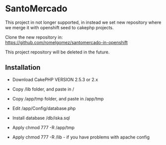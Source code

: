 # SantoMercado

This project in not longer supported, in instead we set new repository where we merge it with openshift seed to cakephp projects. 

Clone the new repository in: https://github.com/romelgomez/santomercado-in-openshift

This project repository will be deleted in the future.   


## Installation 

- Download CakePHP VERSION 2.5.3 or 2.x
- Copy /lib folder, and paste in /
- Copy /app/tmp folder, and paste in /app/tmp
- Edit /app/Config/database.php
- Install database /db/iska.sql

- Apply chmod 777 -R /app/tmp
- Apply chmod 777 -R /lib - if you have problems with apache config
